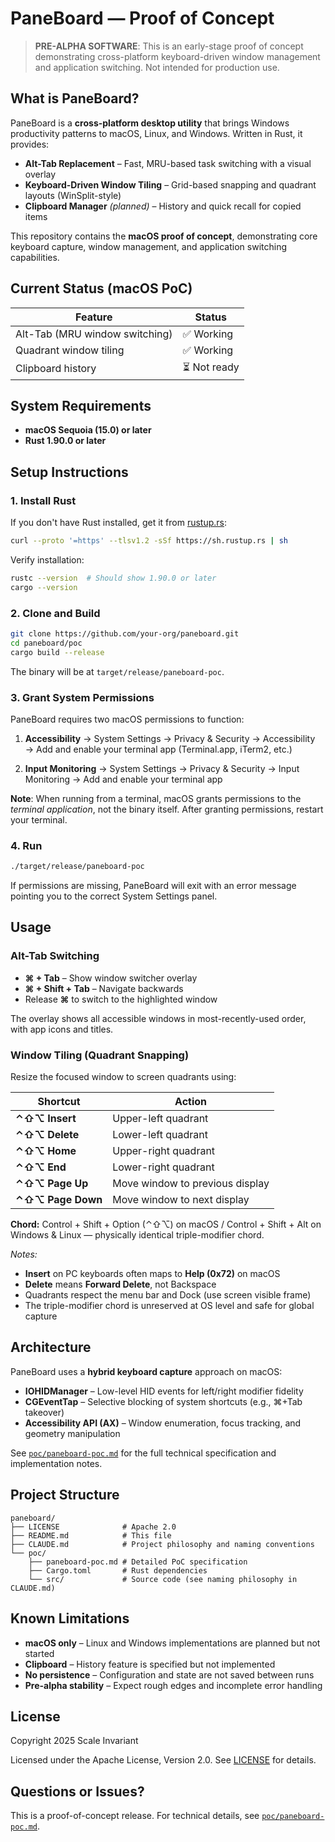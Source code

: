# PaneBoard — Proof of Concept

> **PRE-ALPHA SOFTWARE**: This is an early-stage proof of concept demonstrating cross-platform keyboard-driven window management and application switching. Not intended for production use.

## What is PaneBoard?

PaneBoard is a **cross-platform desktop utility** that brings Windows productivity patterns to macOS, Linux, and Windows. Written in Rust, it provides:

- **Alt-Tab Replacement** – Fast, MRU-based task switching with a visual overlay
- **Keyboard-Driven Window Tiling** – Grid-based snapping and quadrant layouts (WinSplit-style)
- **Clipboard Manager** *(planned)* – History and quick recall for copied items

This repository contains the **macOS proof of concept**, demonstrating core keyboard capture, window management, and application switching capabilities.

## Current Status (macOS PoC)

| Feature | Status |
|---------|--------|
| Alt-Tab (MRU window switching) | ✅ Working |
| Quadrant window tiling | ✅ Working |
| Clipboard history | ⏳ Not ready |

## System Requirements

- **macOS Sequoia (15.0) or later**
- **Rust 1.90.0 or later**

## Setup Instructions

### 1. Install Rust

If you don't have Rust installed, get it from [rustup.rs](https://rustup.rs):

```bash
curl --proto '=https' --tlsv1.2 -sSf https://sh.rustup.rs | sh
```

Verify installation:

```bash
rustc --version  # Should show 1.90.0 or later
cargo --version
```

### 2. Clone and Build

```bash
git clone https://github.com/your-org/paneboard.git
cd paneboard/poc
cargo build --release
```

The binary will be at `target/release/paneboard-poc`.

### 3. Grant System Permissions

PaneBoard requires two macOS permissions to function:

1. **Accessibility**
   → System Settings → Privacy & Security → Accessibility
   → Add and enable your terminal app (Terminal.app, iTerm2, etc.)

2. **Input Monitoring**
   → System Settings → Privacy & Security → Input Monitoring
   → Add and enable your terminal app

**Note**: When running from a terminal, macOS grants permissions to the *terminal application*, not the binary itself. After granting permissions, restart your terminal.

### 4. Run

```bash
./target/release/paneboard-poc
```

If permissions are missing, PaneBoard will exit with an error message pointing you to the correct System Settings panel.

## Usage

### Alt-Tab Switching

- **⌘ + Tab** – Show window switcher overlay
- **⌘ + Shift + Tab** – Navigate backwards
- Release **⌘** to switch to the highlighted window

The overlay shows all accessible windows in most-recently-used order, with app icons and titles.

### Window Tiling (Quadrant Snapping)

Resize the focused window to screen quadrants using:

| Shortcut | Action |
|----------|--------|
| **⌃⇧⌥ Insert** | Upper-left quadrant |
| **⌃⇧⌥ Delete** | Lower-left quadrant |
| **⌃⇧⌥ Home** | Upper-right quadrant |
| **⌃⇧⌥ End** | Lower-right quadrant |
| **⌃⇧⌥ Page Up** | Move window to previous display |
| **⌃⇧⌥ Page Down** | Move window to next display |

**Chord:** Control + Shift + Option (⌃⇧⌥) on macOS / Control + Shift + Alt on Windows & Linux — physically identical triple-modifier chord.

*Notes:*
- **Insert** on PC keyboards often maps to **Help (0x72)** on macOS
- **Delete** means **Forward Delete**, not Backspace
- Quadrants respect the menu bar and Dock (use screen visible frame)
- The triple-modifier chord is unreserved at OS level and safe for global capture

## Architecture

PaneBoard uses a **hybrid keyboard capture** approach on macOS:

- **IOHIDManager** – Low-level HID events for left/right modifier fidelity
- **CGEventTap** – Selective blocking of system shortcuts (e.g., ⌘+Tab takeover)
- **Accessibility API (AX)** – Window enumeration, focus tracking, and geometry manipulation

See [`poc/paneboard-poc.md`](poc/paneboard-poc.md) for the full technical specification and implementation notes.

## Project Structure

```
paneboard/
├── LICENSE              # Apache 2.0
├── README.md            # This file
├── CLAUDE.md            # Project philosophy and naming conventions
└── poc/
    ├── paneboard-poc.md # Detailed PoC specification
    ├── Cargo.toml       # Rust dependencies
    └── src/             # Source code (see naming philosophy in CLAUDE.md)
```

## Known Limitations

- **macOS only** – Linux and Windows implementations are planned but not started
- **Clipboard** – History feature is specified but not implemented
- **No persistence** – Configuration and state are not saved between runs
- **Pre-alpha stability** – Expect rough edges and incomplete error handling

## License

Copyright 2025 Scale Invariant

Licensed under the Apache License, Version 2.0. See [LICENSE](LICENSE) for details.

## Questions or Issues?

This is a proof-of-concept release. For technical details, see [`poc/paneboard-poc.md`](poc/paneboard-poc.md).
